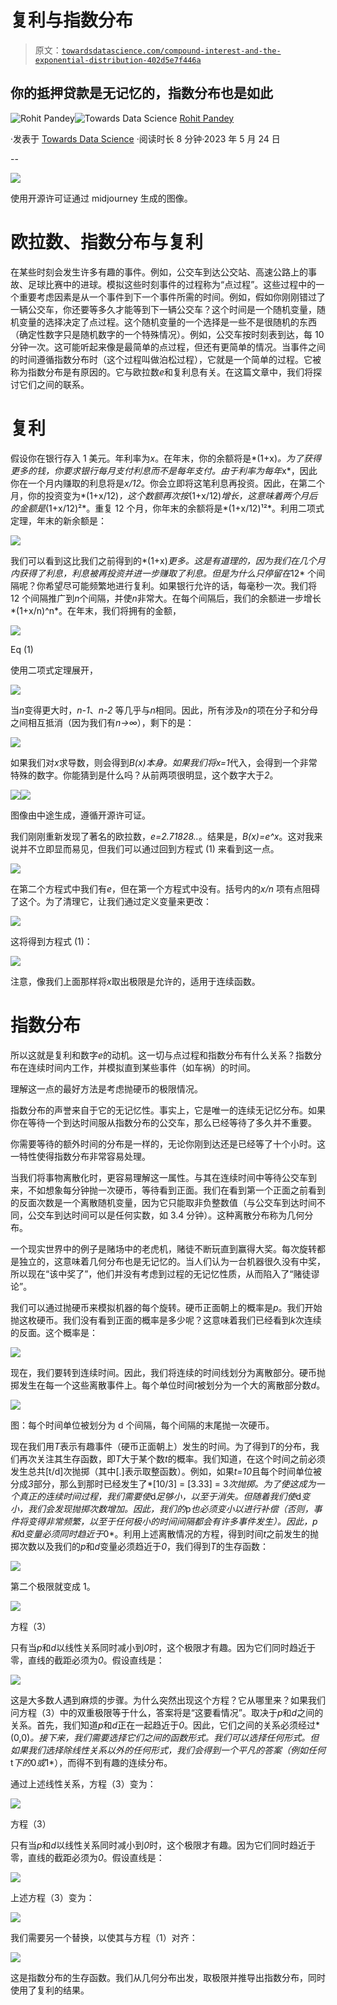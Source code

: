 # 复利与指数分布

> 原文：[`towardsdatascience.com/compound-interest-and-the-exponential-distribution-402d5e7f446a`](https://towardsdatascience.com/compound-interest-and-the-exponential-distribution-402d5e7f446a)

## 你的抵押贷款是无记忆的，指数分布也是如此

[](https://medium.com/@rohitpandey576?source=post_page-----402d5e7f446a--------------------------------)![Rohit Pandey](https://medium.com/@rohitpandey576?source=post_page-----402d5e7f446a--------------------------------)[](https://towardsdatascience.com/?source=post_page-----402d5e7f446a--------------------------------)![Towards Data Science](https://towardsdatascience.com/?source=post_page-----402d5e7f446a--------------------------------) [Rohit Pandey](https://medium.com/@rohitpandey576?source=post_page-----402d5e7f446a--------------------------------)

·发表于 [Towards Data Science](https://towardsdatascience.com/?source=post_page-----402d5e7f446a--------------------------------) ·阅读时长 8 分钟·2023 年 5 月 24 日

--

![](img/d0e7c22335bb7bb0318b28dd13bbbf7b.png)

使用开源许可证通过 midjourney 生成的图像。

# 欧拉数、指数分布与复利

在某些时刻会发生许多有趣的事件。例如，公交车到达公交站、高速公路上的事故、足球比赛中的进球。模拟这些时刻事件的过程称为“点过程”。这些过程中的一个重要考虑因素是从一个事件到下一个事件所需的时间。例如，假如你刚刚错过了一辆公交车，你还要等多久才能等到下一辆公交车？这个时间是一个随机变量，随机变量的选择决定了点过程。这个随机变量的一个选择是一些不是很随机的东西（确定性数字只是随机数字的一个特殊情况）。例如，公交车按时刻表到达，每 10 分钟一次。这可能听起来像是最简单的点过程，但还有更简单的情况。当事件之间的时间遵循指数分布时（这个过程叫做泊松过程），它就是一个简单的过程。它被称为指数分布是有原因的。它与欧拉数*e*和复利息有关。在这篇文章中，我们将探讨它们之间的联系。

# 复利

假设你在银行存入 1 美元。年利率为*x*。在年末，你的余额将是*(1+x)*。为了获得更多的钱，你要求银行每月支付利息而不是每年支付。由于利率为每年*x*，因此你在一个月内赚取的利息将是*x/12*。你会立即将这笔利息再投资。因此，在第二个月，你的投资变为*(1+x/12)*，这个数额再次按*(1+x/12)*增长，这意味着两个月后的金额是*(1+x/12)²*。重复 12 个月，你年末的余额将是*(1+x/12)¹²*。利用二项式定理，年末的新余额是：

![](img/6e55ca040c58f05f0bcaff25e83455e9.png)

我们可以看到这比我们之前得到的*(1+x)*更多。这是有道理的，因为我们在几个月内获得了利息，利息被再投资并进一步赚取了利息。但是为什么只停留在*12* 个间隔呢？你希望尽可能频繁地进行复利。如果银行允许的话，每毫秒一次。我们将 12 个间隔推广到*n*个间隔，并使*n*非常大。在每个间隔后，我们的余额进一步增长*(1+x/n)^n*。在年末，我们将拥有的金额，

![](img/44408e445fc84b221e199562bc960ced.png)

Eq (1)

使用二项式定理展开，

![](img/6c6aaea387e4454dc44b7666ad4e98a2.png)

当*n*变得更大时，*n-1*、*n-2* 等几乎与*n*相同。因此，所有涉及*n*的项在分子和分母之间相互抵消（因为我们有*n→∞*），剩下的是：

![](img/1c76a9f37885233e71dfe423cdff9fe7.png)

如果我们对*x*求导数，则会得到*B(x)*本身。如果我们将*x=1*代入，会得到一个非常特殊的数字。你能猜到是什么吗？从前两项很明显，这个数字大于*2*。

![](img/8da2403dbd8083e346dbfbfbd31a9848.png)![](img/48c43cc52980e67ca3e59e182ce37e4c.png)

图像由中途生成，遵循开源许可证。

我们刚刚重新发现了著名的欧拉数，*e=2.71828..*。结果是，*B(x)=e^x*。这对我来说并不立即显而易见，但我们可以通过回到方程式 (1) 来看到这一点。

![](img/7669411e4d3e86533305dd8edb97d028.png)

在第二个方程式中我们有*e*，但在第一个方程式中没有。括号内的*x/n* 项有点阻碍了这个。为了清理它，让我们通过定义变量来更改：

![](img/200036f900e064a9627be584fd3e7d7f.png)

这将得到方程式 (1)：

![](img/8d83c466a5c8d55b9af334f555c5a3a3.png)

注意，像我们上面那样将*x*取出极限是允许的，适用于连续函数。

# 指数分布

所以这就是复利和数字*e*的动机。这一切与点过程和指数分布有什么关系？指数分布在连续时间内工作，并模拟直到某些事件（如车祸）的时间。

理解这一点的最好方法是考虑抛硬币的极限情况。

指数分布的声誉来自于它的无记忆性。事实上，它是唯一的连续无记忆分布。如果你在等待一个到达时间服从指数分布的公交车，那么已经等待了多久并不重要。

你需要等待的额外时间的分布是一样的，无论你刚到达还是已经等了十个小时。这一特性使得指数分布非常容易处理。

当我们将事物离散化时，更容易理解这一属性。与其在连续时间中等待公交车到来，不如想象每分钟抛一次硬币，等待看到正面。我们在看到第一个正面之前看到的反面次数是一个离散随机变量，因为它只能取非负整数值（与公交车到达时间不同，公交车到达时间可以是任何实数，如 3.4 分钟）。这种离散分布称为几何分布。

一个现实世界中的例子是赌场中的老虎机，赌徒不断玩直到赢得大奖。每次旋转都是独立的，这意味着几何分布也是无记忆的。当人们认为一台机器很久没有中奖，所以现在“该中奖了”，他们并没有考虑到过程的无记忆性质，从而陷入了“赌徒谬论”。

我们可以通过抛硬币来模拟机器的每个旋转。硬币正面朝上的概率是*p*。我们开始抛这枚硬币。我们没有看到正面的概率是多少呢？这意味着我们已经看到*k*次连续的反面。这个概率是：

![](img/47c0823ee1684fc64cea797735490de4.png)

现在，我们要转到连续时间。因此，我们将连续的时间线划分为离散部分。硬币抛掷发生在每一个这些离散事件上。每个单位时间*t*被划分为一个大的离散部分数*d*。

![](img/5c56ccf283577e7c9bdec63a6fda070e.png)

图：每个时间单位被划分为 d 个间隔，每个间隔的末尾抛一次硬币。

现在我们用*T*表示有趣事件（硬币正面朝上）发生的时间。为了得到*T*的分布，我们再次关注其生存函数，即*T*大于某个数*t*的概率。我们知道，在这个时间之前必须发生总共[t/d]次抛掷（其中[.]表示取整函数）。例如，如果*t=10*且每个时间单位被分成*3*部分，那么到那时已经发生了*[10/3] = [3.33] = 3*次抛掷。为了使这成为一个真正的连续时间过程，我们需要使*d*足够小，以至于消失。但随着我们使*d*变小，我们会发现抛掷次数增加。因此，我们的*p*也必须变小以进行补偿（否则，事件将变得非常频繁，以至于任何极小的时间间隔都会有许多事件发生）。因此，*p*和*d*变量必须同时趋近于*0*。利用上述离散情况的方程，得到时间*t*之前发生的抛掷次数以及我们的*p*和*d*变量必须趋近于*0*，我们得到*T*的生存函数：

![](img/8c6e29a0772958643cf7b3a9d830025d.png)

第二个极限就变成 1。

![](img/393647ad5470c6f996b6a6e684ca2ca8.png)

方程（3）

只有当*p*和*d*以线性关系同时减小到*0*时，这个极限才有趣。因为它们同时趋近于零，直线的截距必须为*0*。假设直线是：

![](img/a23a34f16c66eeb7bc97d858dcaf01bc.png)

这是大多数人遇到麻烦的步骤。为什么突然出现这个方程？它从哪里来？如果我们问方程（3）中的双重极限等于什么，答案将是“这要看情况”。取决于*p*和*d*之间的关系。首先，我们知道*p*和*d*正在一起趋近于*0*。因此，它们之间的关系必须经过*(0,0)*。接下来，我们需要选择它们之间的函数形式。我们可以选择任何形式。但如果我们选择除线性关系以外的任何形式，我们会得到一个平凡的答案（例如任何*t*下的*0*或*1*），而得不到有趣的连续分布。

通过上述线性关系，方程（3）变为：

![](img/f157c84fc076df93357dc5395d7c815d.png)

方程（3）

只有当*p*和*d*以线性关系同时减小到*0*时，这个极限才有趣。因为它们同时趋近于零，直线的截距必须为*0*。假设直线是：

![](img/9e38e71550722f2e525e648c7807650e.png)

上述方程（3）变为：

![](img/7c647b7f500b9f8677b5ac00739ad006.png)

我们需要另一个替换，以使其与方程（1）对齐：

![](img/d8bb5312d75c28252bb09a9a41e660de.png)

这是指数分布的生存函数。我们从几何分布出发，取极限并推导出指数分布，同时使用了复利的结果。

